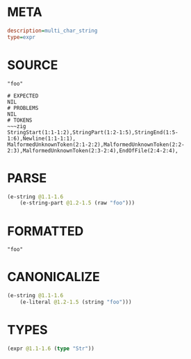 # META
~~~ini
description=multi_char_string
type=expr
~~~
# SOURCE
~~~roc
"foo"
~~~
~~~
# EXPECTED
NIL
# PROBLEMS
NIL
# TOKENS
~~~zig
StringStart(1:1-1:2),StringPart(1:2-1:5),StringEnd(1:5-1:6),Newline(1:1-1:1),
MalformedUnknownToken(2:1-2:2),MalformedUnknownToken(2:2-2:3),MalformedUnknownToken(2:3-2:4),EndOfFile(2:4-2:4),
~~~
# PARSE
~~~clojure
(e-string @1.1-1.6
	(e-string-part @1.2-1.5 (raw "foo")))
~~~
# FORMATTED
~~~roc
"foo"
~~~
# CANONICALIZE
~~~clojure
(e-string @1.1-1.6
	(e-literal @1.2-1.5 (string "foo")))
~~~
# TYPES
~~~clojure
(expr @1.1-1.6 (type "Str"))
~~~
